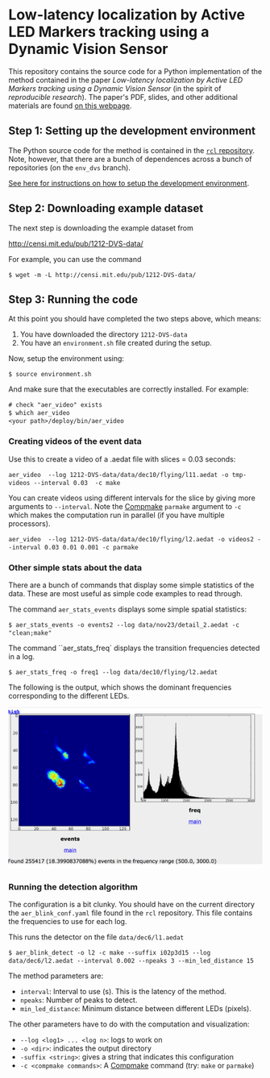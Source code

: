 # Low-latency localization by Active LED Markers tracking using a Dynamic Vision Sensor


This repository contains the source code 
for a Python implementation of the method
contained in the paper *Low-latency localization by Active LED Markers tracking using a Dynamic Vision Sensor*
(in the spirit of *reproducible research*).
The paper's PDF, slides, and other additional materials are found [on this webpage][webpage].

[webpage]: http://purl.org/censi/2013/dvs

## Step 1: Setting up the development environment

The Python source code for the method is contained in the [``rcl`` repository](https://github.com/AndreaCensi/env_dvs). Note, however, that there are a bunch of dependences  across a bunch of repositories
(on the ``env_dvs`` branch). 

[See here for instructions on how to setup the development environment](README-development.md).

##  Step 2: Downloading example dataset

The next step is downloading the example dataset from

  <http://censi.mit.edu/pub/1212-DVS-data/>

For example, you can use the command

    $ wget -m -L http://censi.mit.edu/pub/1212-DVS-data/

##  Step 3: Running the code

At this point you should have completed the two steps above, which means:

1) You have downloaded the directory ``1212-DVS-data``
2) You have an ``environment.sh`` file created during the setup.

Now, setup the environment using:

    $ source environment.sh

And make sure that the executables are correctly installed. For example:

    # check "aer_video" exists
    $ which aer_video 
    <your path>/deploy/bin/aer_video


### Creating videos of the event data

Use this to create a video of a .aedat file with slices = 0.03 seconds:

    aer_video  --log 1212-DVS-data/data/dec10/flying/l11.aedat -o tmp-videos --interval 0.03  -c make

You can create videos using different intervals for the slice by giving more 
arguments to ``--interval``. Note the [Compmake][compmake] ``parmake`` argument to
``-c`` which makes the computation run in parallel (if you have multiple processors).

    aer_video  --log 1212-DVS-data/data/dec10/flying/l2.aedat -o videos2 --interval 0.03 0.01 0.001 -c parmake


[compmake]: http://andreacensi.github.io/compmake/

    

### Other simple stats about the data

There are a bunch of commands that display some simple statistics
of the data. These are most useful as simple code examples to read through.

The command ``aer_stats_events`` displays some simple spatial statistics:

    $ aer_stats_events -o events2 --log data/nov23/detail_2.aedat -c "clean;make"

<!--The command ``aer_simple_stats` displays ...

$ aer_simple_stats -o simple2 --log data/dec10/flying/l2.aedat -->

The command ``aer_stats_freq` displays the transition frequencies detected in a log.

    $ aer_stats_freq -o freq1 --log data/dec10/flying/l2.aedat 

The following is the output, which shows the dominant frequencies 
corresponding to the different LEDs.

<img src="aer_stats_freq.png"/>


### Running the detection algorithm

The configuration is a bit clunky. You should have on the current directory the
``aer_blink_conf.yaml`` file found in the ``rcl`` repository. This file 
contains the frequencies to use for each log. 

This runs the detector on the file ``data/dec6/l1.aedat``

    $ aer_blink_detect -o l2 -c make --suffix i02p3d15 --log data/dec6/l2.aedat --interval 0.002 --npeaks 3 --min_led_distance 15

The method parameters are:

- ``interval``: Interval to use (s). This is the latency of the method.
- ``npeaks``: Number of peaks to detect.
- ``min_led_distance``: Minimum distance between different LEDs (pixels).

The other parameters have to do with the computation and visualization:

- ``--log <log1> ... <log n>``: logs to work on
- ``-o <dir>``: indicates the output directory
- ``-suffix <string>``: gives a string that indicates this configuration
- ``-c <compmake commands>``: A [Compmake][compmake] command (try: ``make`` or ``parmake``)

    








